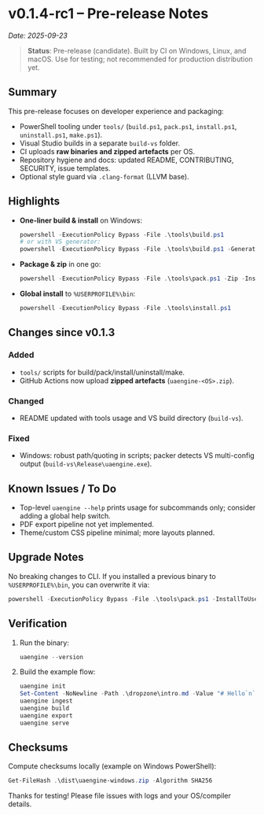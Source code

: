# v0.1.4-rc1 – Pre-release Notes
_Date: 2025-09-23_

> **Status**: Pre-release (candidate). Built by CI on Windows, Linux, and macOS. Use for testing; not recommended for production distribution yet.

## Summary
This pre-release focuses on developer experience and packaging:
- PowerShell tooling under `tools/` (`build.ps1`, `pack.ps1`, `install.ps1`, `uninstall.ps1`, `make.ps1`).
- Visual Studio builds in a separate `build-vs` folder.
- CI uploads **raw binaries and zipped artefacts** per OS.
- Repository hygiene and docs: updated README, CONTRIBUTING, SECURITY, issue templates.
- Optional style guard via `.clang-format` (LLVM base).

## Highlights
- **One-liner build & install** on Windows:
  ```powershell
  powershell -ExecutionPolicy Bypass -File .\tools\build.ps1
  # or with VS generator:
  powershell -ExecutionPolicy Bypass -File .\tools\build.ps1 -Generator "Visual Studio 17 2022" -BuildDir .\build-vs
  ```
- **Package & zip** in one go:
  ```powershell
  powershell -ExecutionPolicy Bypass -File .\tools\pack.ps1 -Zip -InstallToUserBin
  ```
- **Global install** to `%USERPROFILE%\bin`:
  ```powershell
  powershell -ExecutionPolicy Bypass -File .\tools\install.ps1
  ```

## Changes since v0.1.3
### Added
- `tools/` scripts for build/pack/install/uninstall/make.
- GitHub Actions now upload **zipped artefacts** (`uaengine-<OS>.zip`).

### Changed
- README updated with tools usage and VS build directory (`build-vs`).

### Fixed
- Windows: robust path/quoting in scripts; packer detects VS multi-config output (`build-vs\Release\uaengine.exe`).

## Known Issues / To Do
- Top-level `uaengine --help` prints usage for subcommands only; consider adding a global help switch.
- PDF export pipeline not yet implemented.
- Theme/custom CSS pipeline minimal; more layouts planned.

## Upgrade Notes
No breaking changes to CLI. If you installed a previous binary to `%USERPROFILE%\bin`, you can overwrite it via:
```powershell
powershell -ExecutionPolicy Bypass -File .\tools\pack.ps1 -InstallToUserBin
```

## Verification
1. Run the binary:
   ```powershell
   uaengine --version
   ```
2. Build the example flow:
   ```powershell
   uaengine init
   Set-Content -NoNewline -Path .\dropzone\intro.md -Value "# Hello`n`nThis is a test."
   uaengine ingest
   uaengine build
   uaengine export
   uaengine serve
   ```

## Checksums
Compute checksums locally (example on Windows PowerShell):
```powershell
Get-FileHash .\dist\uaengine-windows.zip -Algorithm SHA256
```

Thanks for testing! Please file issues with logs and your OS/compiler details.
